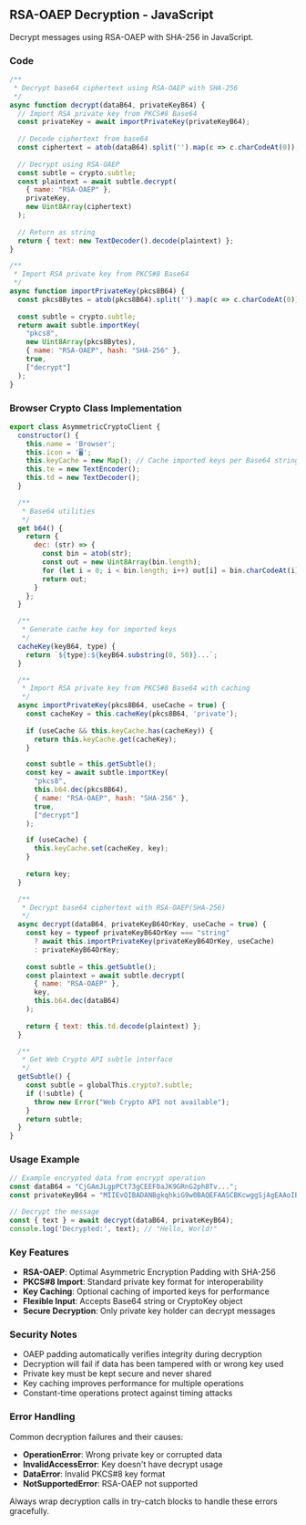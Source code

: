 ## RSA-OAEP Decryption - JavaScript

Decrypt messages using RSA-OAEP with SHA-256 in JavaScript.

### Code

```javascript
/**
 * Decrypt base64 ciphertext using RSA-OAEP with SHA-256
 */
async function decrypt(dataB64, privateKeyB64) {
  // Import RSA private key from PKCS#8 Base64
  const privateKey = await importPrivateKey(privateKeyB64);
  
  // Decode ciphertext from base64
  const ciphertext = atob(dataB64).split('').map(c => c.charCodeAt(0));
  
  // Decrypt using RSA-OAEP
  const subtle = crypto.subtle;
  const plaintext = await subtle.decrypt(
    { name: "RSA-OAEP" }, 
    privateKey, 
    new Uint8Array(ciphertext)
  );
  
  // Return as string
  return { text: new TextDecoder().decode(plaintext) };
}

/**
 * Import RSA private key from PKCS#8 Base64
 */
async function importPrivateKey(pkcs8B64) {
  const pkcs8Bytes = atob(pkcs8B64).split('').map(c => c.charCodeAt(0));
  
  const subtle = crypto.subtle;
  return await subtle.importKey(
    "pkcs8", 
    new Uint8Array(pkcs8Bytes), 
    { name: "RSA-OAEP", hash: "SHA-256" }, 
    true, 
    ["decrypt"]
  );
}
```

### Browser Crypto Class Implementation

```javascript
export class AsymmetricCryptoClient {
  constructor() {
    this.name = 'Browser';
    this.icon = '🖥️';
    this.keyCache = new Map(); // Cache imported keys per Base64 string
    this.te = new TextEncoder();
    this.td = new TextDecoder();
  }

  /**
   * Base64 utilities
   */
  get b64() {
    return {
      dec: (str) => {
        const bin = atob(str);
        const out = new Uint8Array(bin.length);
        for (let i = 0; i < bin.length; i++) out[i] = bin.charCodeAt(i);
        return out;
      }
    };
  }

  /**
   * Generate cache key for imported keys
   */
  cacheKey(keyB64, type) {
    return `${type}:${keyB64.substring(0, 50)}...`;
  }

  /**
   * Import RSA private key from PKCS#8 Base64 with caching
   */
  async importPrivateKey(pkcs8B64, useCache = true) {
    const cacheKey = this.cacheKey(pkcs8B64, 'private');
    
    if (useCache && this.keyCache.has(cacheKey)) {
      return this.keyCache.get(cacheKey);
    }

    const subtle = this.getSubtle();
    const key = await subtle.importKey(
      "pkcs8", 
      this.b64.dec(pkcs8B64), 
      { name: "RSA-OAEP", hash: "SHA-256" }, 
      true, 
      ["decrypt"]
    );

    if (useCache) {
      this.keyCache.set(cacheKey, key);
    }
    
    return key;
  }

  /**
   * Decrypt base64 ciphertext with RSA-OAEP(SHA-256)
   */
  async decrypt(dataB64, privateKeyB64OrKey, useCache = true) {
    const key = typeof privateKeyB64OrKey === "string" 
      ? await this.importPrivateKey(privateKeyB64OrKey, useCache) 
      : privateKeyB64OrKey;
    
    const subtle = this.getSubtle();
    const plaintext = await subtle.decrypt(
      { name: "RSA-OAEP" }, 
      key, 
      this.b64.dec(dataB64)
    );
    
    return { text: this.td.decode(plaintext) };
  }

  /**
   * Get Web Crypto API subtle interface
   */
  getSubtle() {
    const subtle = globalThis.crypto?.subtle;
    if (!subtle) {
      throw new Error("Web Crypto API not available");
    }
    return subtle;
  }
}
```

### Usage Example

```javascript
// Example encrypted data from encrypt operation
const dataB64 = "CjGAmJLgpPCt73gCEEF0aJK9GRnG2ph8Tv...";
const privateKeyB64 = "MIIEvQIBADANBgkqhkiG9w0BAQEFAASCBKcwggSjAgEAAoIBAQC...";

// Decrypt the message
const { text } = await decrypt(dataB64, privateKeyB64);
console.log('Decrypted:', text); // "Hello, World!"
```

### Key Features

- **RSA-OAEP**: Optimal Asymmetric Encryption Padding with SHA-256
- **PKCS#8 Import**: Standard private key format for interoperability
- **Key Caching**: Optional caching of imported keys for performance
- **Flexible Input**: Accepts Base64 string or CryptoKey object
- **Secure Decryption**: Only private key holder can decrypt messages

### Security Notes

- OAEP padding automatically verifies integrity during decryption
- Decryption will fail if data has been tampered with or wrong key used
- Private key must be kept secure and never shared
- Key caching improves performance for multiple operations
- Constant-time operations protect against timing attacks

### Error Handling

Common decryption failures and their causes:

- **OperationError**: Wrong private key or corrupted data
- **InvalidAccessError**: Key doesn't have decrypt usage
- **DataError**: Invalid PKCS#8 key format
- **NotSupportedError**: RSA-OAEP not supported

Always wrap decryption calls in try-catch blocks to handle these errors gracefully.

